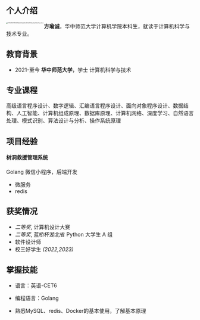 ## 个人介绍

<img src="https://cdn.jsdelivr.net/gh/SUIYUELIANYI/Picture-bed/markdown/171038101116699db82fa826c805bff724a2bd72e37ace4ce.jpg" alt="171038101116699db82fa826c805bff724a2bd72e37ace4ce" style="zoom: 25%;" align="left" />

**方瑜诚**，华中师范大学计算机学院本科生，就读于计算机科学与技术专业。

## 教育背景

- 2021-至今  **华中师范大学**，学士 计算机科学与技术

## 专业课程

高级语言程序设计、数字逻辑、汇编语言程序设计、面向对象程序设计、数据结构、人工智能、计算机组成原理、数据库原理、计算机网络、深度学习、自然语言处理、模式识别、算法设计与分析、操作系统原理

## 项目经验

#### 树洞救援管理系统

Golang 微信小程序，后端开发

- 微服务
- redis

## 获奖情况

- *二等奖*, 计算机设计大赛
- *二等奖*, 蓝桥杯湖北省 Python 大学生 A 组 
- 软件设计师 
- 校三好学生 *(2022,2023)*

## 掌握技能

- 语言：英语-CET6

- 编程语言：Golang
- 熟悉MySQL、redis、Docker的基本使用，了解基本原理
